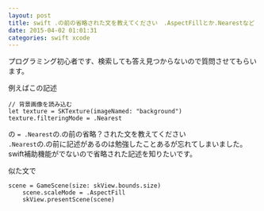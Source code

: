 ```yaml
---
layout: post
title: swift .の前の省略された文を教えてください　.AspectFillとか.Nearestなど
date: 2015-04-02 01:01:31
categories: swift xcode
---
```

<p>プログラミング初心者です、検索しても答え見つからないので質問させてもらいます。</p>

<p>例えばこの記述</p>

<pre><code>// 背景画像を読み込む
let texture = SKTexture(imageNamed: "background")
texture.filteringMode = .Nearest
</code></pre>

<p>の <code>= .Nearest</code>の.の前の省略？された文を教えてください<br>
  <code>.Nearest</code>の.の前に記述があるのは勉強したことあるが忘れてしまいました。<br>
swift補助機能がでないので省略された記述を知りたいです。</p>

<p>似た文で</p>

<pre><code>scene = GameScene(size: skView.bounds.size)
    scene.scaleMode = .AspectFill
    skView.presentScene(scene)
</code></pre>
